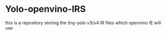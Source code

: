 # Yolo-openvino-IRS
this is a repository storing the tiny-yolo v3/v4 IR files which openvino IE will use  
